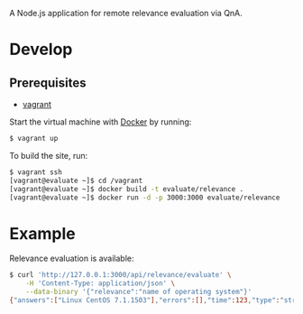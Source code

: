 A Node.js application for remote relevance evaluation via QnA.

# Develop
## Prerequisites
- [vagrant](http://www.vagrantup.com/downloads.html)

Start the virtual machine with [Docker](https://www.docker.com/) by running:

```bash
$ vagrant up
```

To build the site, run:

```bash
$ vagrant ssh
[vagrant@evaluate ~]$ cd /vagrant
[vagrant@evaluate ~]$ docker build -t evaluate/relevance .
[vagrant@evaluate ~]$ docker run -d -p 3000:3000 evaluate/relevance
```

# Example
Relevance evaluation is available:

```bash
$ curl 'http://127.0.0.1:3000/api/relevance/evaluate' \
	-H 'Content-Type: application/json' \
	--data-binary '{"relevance":"name of operating system"}'
{"answers":["Linux CentOS 7.1.1503"],"errors":[],"time":123,"type":"string"}
```
